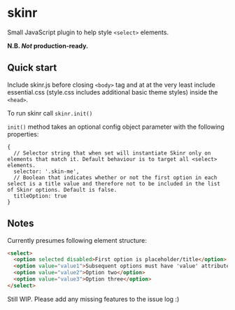 # skinr
Small JavaScript plugin to help style `<select>` elements.

**N.B. _Not_ production-ready.**

## Quick start

Include skinr.js before closing `<body>` tag and at at the very least include essential.css (style.css includes additional basic theme styles) inside the `<head>`.

To run skinr call `skinr.init()`

`init()` method takes an optional config object parameter with the following properties:

```
{
  // Selector string that when set will instantiate Skinr only on elements that match it. Default behaviour is to target all <select> elements.
  selector: '.skin-me',
  // Boolean that indicates whether or not the first option in each select is a title value and therefore not to be included in the list of Skinr options. Default is false.
  titleOption: true
}
```

## Notes

Currently presumes following element structure:

```html
<select>
  <option selected disabled>First option is placeholder/title</option>
  <option value="value1">Subsequent options must have 'value' attribute</option>
  <option value="value2">Option two</option>
  <option value="value3">Option three</option>
</select>
```

Still WIP. Please add any missing features to the issue log :)